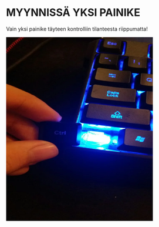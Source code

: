 <html>
<head>
    
  </headZ>
</html>

<h1>MYYNNISSÄ YKSI PAINIKE</h1>
<p>Vain yksi painike täyteen kontrolliin tilanteesta riippumatta!</p>

<img src="ctrl.webp" width="400" height="500">

